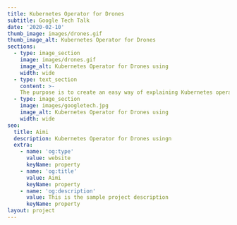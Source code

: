 ```yaml
---
title: Kubernetes Operator for Drones
subtitle: Google Tech Talk
date: '2020-02-10'
thumb_image: images/drones.gif
thumb_image_alt: Kubernetes Operator for Drones
sections:
  - type: image_section
    image: images/drones.gif
    image_alt: Kubernetes Operator for Drones using
    width: wide
  - type: text_section
    content: >-
    The purpose is to create an easy way of explaining Kubernetes operators. (Hence the drones)
  - type: image_section
    image: images/googletech.jpg
    image_alt: Kubernetes Operator for Drones using
    width: wide
seo:
  title: Aimi
  description: Kubernetes Operator for Drones usingn
  extra:
    - name: 'og:type'
      value: website
      keyName: property
    - name: 'og:title'
      value: Aimi
      keyName: property
    - name: 'og:description'
      value: This is the sample project description
      keyName: property
layout: project
---
```

